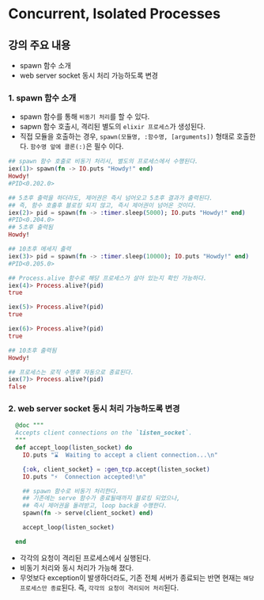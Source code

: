 # Concurrent, Isolated Processes

## 강의 주요 내용

* spawn 함수 소개
* web server socket 동시 처리 가능하도록 변경

### 1. spawn 함수 소개

* spawn 함수를 통해 `비동기 처리`를 할 수 있다.
* sapwn 함수 호출시, 격리된 별도의 `elixir 프로세스`가 생성된다. 
* 직접 모듈을 호출하는 경우, `spawn(모듈명, :함수명, [arguments])` 형태로 호출한다. `함수명 앞에 콜론(:)`은 필수 이다.

```elixir
## spawn 함수 호출로 비동기 처리시, 별도의 프로세스에서 수행된다.
iex(1)> spawn(fn -> IO.puts "Howdy!" end)
Howdy!
#PID<0.202.0>

## 5초후 출력을 하더라도, 제어권은 즉시 넘어오고 5초후 결과가 출력된다.
## 즉, 함수 호출후 블로킹 되지 않고, 즉시 제어권이 넘어온 것이다.
iex(2)> pid = spawn(fn -> :timer.sleep(5000); IO.puts "Howdy!" end)
#PID<0.204.0>
## 5초후 출력됨
Howdy!

## 10초후 메세지 출력
iex(3)> pid = spawn(fn -> :timer.sleep(10000); IO.puts "Howdy!" end)
#PID<0.205.0>

## Process.alive 함수로 해당 프로세스가 살아 있는지 확인 가능하다.
iex(4)> Process.alive?(pid)
true

iex(5)> Process.alive?(pid)
true

iex(6)> Process.alive?(pid)
true

## 10초후 출력됨
Howdy!

## 프로세스는 로직 수행후 자동으로 종료된다.
iex(7)> Process.alive?(pid)
false
```


### 2. web server socket 동시 처리 가능하도록 변경

```elixir
  @doc """
  Accepts client connections on the `listen_socket`.
  """
  def accept_loop(listen_socket) do
    IO.puts "⌛️  Waiting to accept a client connection...\n"  

    {:ok, client_socket} = :gen_tcp.accept(listen_socket)  
    IO.puts "⚡️  Connection accepted!\n" 

    ## spawn 함수로 비동기 처리한다.
    ## 기존에는 serve 함수가 종료될때까지 블로킹 되었으나, 
    ## 즉시 제어권을 돌려받고, loop back을 수행한다.
    spawn(fn -> serve(client_socket) end)  

    accept_loop(listen_socket)

  end
```

* 각각의 요청이 격리된 프로세스에서 실행된다.
* 비동기 처리와 동시 처리가 가능해 졌다.
* 무엇보다 exception이 발생하더라도, 기존 전체 서버가 종료되는 반면 현재는 `해당 프로세스만 종료`된다. 즉, `각각의 요청이 격리되어 처리`된다.

